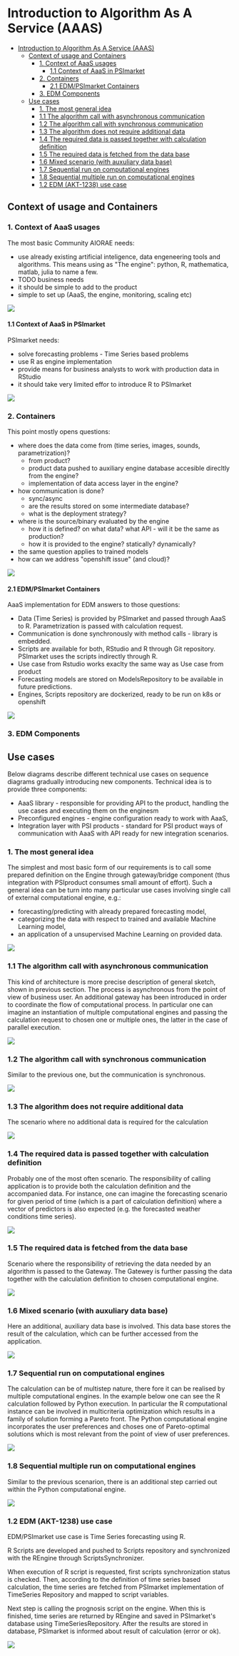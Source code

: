 # Introduction to Algorithm As A Service (AAAS)

<!-- TOC -->

- [Introduction to Algorithm As A Service (AAAS)](#introduction-to-algorithm-as-a-service-aaas)
    - [Context of usage and Containers](#context-of-usage-and-containers)
        - [1. Context of AaaS usages](#1-context-of-aaas-usages)
            - [1.1 Context of AaaS in PSImarket](#11-context-of-aaas-in-psimarket)
        - [2. Containers](#2-containers)
            - [2.1 EDM/PSImarket Containers](#21-edmpsimarket-containers)
        - [3. EDM Components](#3-edm-components)
    - [Use cases](#use-cases)
        - [1. The most general idea](#1-the-most-general-idea)
        - [1.1 The algorithm call with asynchronous communication](#11-the-algorithm-call-with-asynchronous-communication)
        - [1.2 The algorithm call with synchronous communication](#12-the-algorithm-call-with-synchronous-communication)
        - [1.3 The algorithm does not require additional data](#13-the-algorithm-does-not-require-additional-data)
        - [1.4 The required data is passed together with calculation definition](#14-the-required-data-is-passed-together-with-calculation-definition)
        - [1.5 The required data is fetched from the data base](#15-the-required-data-is-fetched-from-the-data-base)
        - [1.6 Mixed scenario (with auxuliary data base)](#16-mixed-scenario-with-auxuliary-data-base)
        - [1.7 Sequential run on computational engines](#17-sequential-run-on-computational-engines)
        - [1.8 Sequential multiple run on computational engines](#18-sequential-multiple-run-on-computational-engines)
        - [1.2 EDM (AKT-1238) use case](#12-edm-akt-1238-use-case)

<!-- /TOC -->


## Context of usage and Containers

### 1. Context of AaaS usages

The most basic Community AIORAE needs:

* use already existing artificial inteligence, data engeneering tools and algorithms. This means using as "The engine": python, R, mathematica, matlab, julia to name a few.
* TODO business needs
* it should be simple to add to the product
* simple to set up (AaaS, the engine, monitoring, scaling etc)

![](4c/AI%20OR%20AE%20Context.png)

#### 1.1 Context of AaaS in PSImarket

PSImarket needs:

* solve forecasting problems - Time Series based problems
* use R as engine implementation
* provide means for business analysts to work with production data in RStudio
* it should take very limited effor to introduce R to PSImarket

![](4c/EDM%20PSImarket%20Context.png)


### 2. Containers

This point mostly opens questions:

* where does the data come from (time series, images, sounds, parametrization)?
  * from product?
  * product data pushed to auxiliary engine database accesible direcltly from the engine?
  * implementation of data access layer in the engine?
* how communication is done?
  * sync/async
  * are the results stored on some intermediate database?
  * what is the deployment strategy?
* where is the source/binary evaluated by the engine
  * how it is defined? on what data? what API - will it be the same as production?
  * how it is provided to the engine? statically? dynamically?
* the same question applies to trained models
* how can we address "openshift issue" (and cloud)?

![](4c/AI%20OR%20AE%20Containers.png)

#### 2.1 EDM/PSImarket Containers

AaaS implementation for EDM answers to those questions:

* Data (Time Series) is provided by PSImarket and passed through AaaS to R. Parametrization is passed with calculation request.
* Communication is done synchronously with method calls - library is embedded.
* Scripts are available for both, RStudio and R through Git repository. PSImarket uses the scripts indirectly through R.
* Use case from Rstudio works exaclty the same way as Use case from product
* Forecasting models are stored on ModelsRepository to be available in future predictions.
* Engines, Scripts repository are dockerized, ready to be run on k8s or openshift

![](4c/EDM%20PSImarket%20Containers.png)

### 3. EDM Components

## Use cases

Below diagrams describe different technical use cases on sequence diagrams gradually introducing new components.
Technical idea is to provide three components:

* AaaS library - responsible for providing API to the product, handling the use cases and executing them on the enginesm
* Preconfigured engines - engine configuration ready to work with AaaS,
* Integration layer with PSI products - standard for PSI product ways of communication with AaaS with API ready for new integration scenarios.

### 1. The most general idea

The simplest and most basic form of our requirements is to call some prepared definition on the Engine through gateway/bridge component (thus integration with PSIproduct consumes small amount of effort). Such a general idea can be turn into many particular use cases involving single call of external computational engine, e.g.:

* forecasting/predicting with already prepared forecasting model,
* categorizing the data with respect to trained and available Machine Learning model,
* an application of a unsupervised Machine Learning on provided data.

![](useCases/General%20idea.png)

### 1.1 The algorithm call with asynchronous communication

This kind of architecture is more precise description of general sketch, shown in previous section. The process is asynchronous from the point of view of business user. An additional gateway has been introduced in order to coordinate the flow of computational process. In particular one can imagine an instantiation of multiple computational engines and passing the calculation request to chosen one or multiple ones, the latter in the case of parallel execution.

![](useCases/Asynchronous%20communication.png)

### 1.2 The algorithm call with synchronous communication

Similar to the previous one, but the communication is synchronous.

![](useCases/Synchronous%20communication.png)


### 1.3 The algorithm does not require additional data

The scenario where no additional data is required for the calculation

![](useCases/Definition%20does%20not%20require%20additional%20data.png)

### 1.4 The required data is passed together with calculation definition 

Probably one of the most often scenario. The responsibility of calling application is to provide both the calculation definition and the accompanied data. For instance, one can imagine the forecasting scenario for given period of time (which is a part of calculation definition) where a vector of predictors is also expected (e.g. the forecasted weather conditions time series).  

![](useCases/Definition%20is%20passed%20with%20data.png)

### 1.5 The required data is fetched from the data base

Scenario where the responsibility of retrieving the data needed by an algorithm is passed to the Gateway. The Gatewey is further passing the data together with the calculation definition to chosen computational engine.

![](useCases/Definition%20called%20with%20data%20source%20definition.png)

### 1.6 Mixed scenario (with auxuliary data base)

Here an additional, auxiliary data base is involved. This data base stores the result of the calculation, which can be further accessed from the application. 

![](useCases/Definition%20of%20mixed%20scenario.png)

### 1.7 Sequential run on computational engines

The calculation can be of multistep nature, there fore it can be realised by multiple computational engines. In the example below one can see the R calculation followed by Python execution. In particular the R computational instance can be involved in multicriteria optimization which results in a family of solution forming a Pareto front. The Python computational engine incorporates the user preferences and choses one of Pareto-optimal solutions which is most relevant from the point of view of user preferences. 

![](useCases/Sequential%20Run%20on%20R%20and%20Python%20computational%20engines.png)

### 1.8 Sequential multiple run on computational engines

Similar to the previous scenarion, there is an additional step carried out within the Python computational engine.

![](useCases/Sequential%20Run%20on%20R%20and%20Python%20computational%20engines%20(multiple%20calculations).png)


### 1.2 EDM (AKT-1238) use case

EDM/PSImarket use case is Time Series forecasting using R.

R Scripts are developed and pushed to Scripts repository and synchronized with the REngine through ScriptsSynchronizer.

When execution of R script is requested, first scripts synchronization status is checked. Then, according to the definition of time series based calculation, the time series are fetched from PSImarket implementation of TimeSeries Repository and mapped to script variables.

Next step is calling the prognosis script on the engine. When this is finished, time series are returned by REngine and saved in PSImarket's database using TimeSeriesRepository.
After the results are stored in database, PSImarket is informed about result of calculation (error or ok).
<!-- TODO add Models Repositoty -->

![](useCases/AKT-1238/Call%20forecasting%20script%20when%20synchronization%20is%20not%20running.png)
